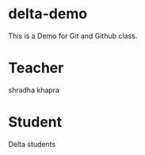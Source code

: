 # delta-demo
This is a Demo for Git and Github class.


# Teacher
shradha khapra

# Student 
Delta students